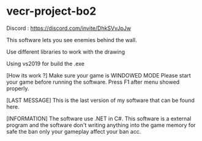 # vecr-project-bo2

Discord : https://discord.com/invite/DhkSVvJpJw

This software lets you see enemies behind the wall.

Use different libraries to work with the drawing

Using vs2019 for build the .exe

[How its work ?]
Make sure your game is WINDOWED MODE
Please start your game before running the software.
Press F1 after menu showed properly.

[LAST MESSAGE]
This is the last version of my software that can be found here.

[INFORMATION]
The software use .NET in C#.
This software is a external program and the software don't writing anything into the game memory for safe the ban only your gameplay affect your ban acc.
